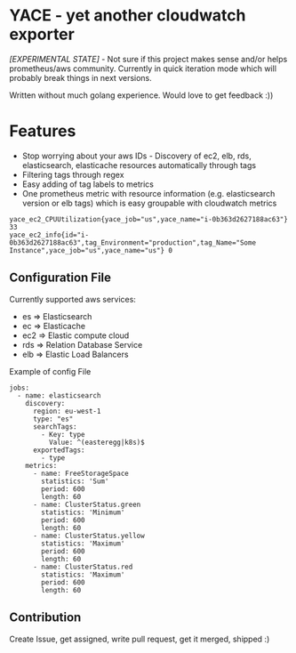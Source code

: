 # YACE - yet another cloudwatch exporter

*[EXPERIMENTAL STATE]*  - Not sure if this project makes sense
and/or helps prometheus/aws community. Currently in quick iteration mode
which will probably break things in next versions.

Written without much golang experience. Would love to get feedback :))

# Features
* Stop worrying about your aws IDs - Discovery of ec2, elb, rds, elasticsearch, elasticache
resources automatically through tags
* Filtering tags through regex
* Easy adding of tag labels to metrics
* One prometheus metric with resource information (e.g. elasticsearch version or elb tags)
which is easy groupable with cloudwatch metrics
```
yace_ec2_CPUUtilization{yace_job="us",yace_name="i-0b363d2627188ac63"} 33
yace_ec2_info{id="i-0b363d2627188ac63",tag_Environment="production",tag_Name="Some Instance",yace_job="us",yace_name="us"} 0
```

## Configuration File

Currently supported aws services:
* es => Elasticsearch
* ec => Elasticache
* ec2 => Elastic compute cloud
* rds => Relation Database Service
* elb => Elastic Load Balancers

Example of config File
```
jobs:
  - name: elasticsearch
    discovery:
      region: eu-west-1
      type: "es"
      searchTags:
        - Key: type
          Value: ^(easteregg|k8s)$
      exportedTags:
        - type
    metrics:
      - name: FreeStorageSpace
        statistics: 'Sum'
        period: 600
        length: 60
      - name: ClusterStatus.green
        statistics: 'Minimum'
        period: 600
        length: 60
      - name: ClusterStatus.yellow
        statistics: 'Maximum'
        period: 600
        length: 60
      - name: ClusterStatus.red
        statistics: 'Maximum'
        period: 600
        length: 60
```

## Contribution
Create Issue, get assigned, write pull request, get it merged, shipped :)
